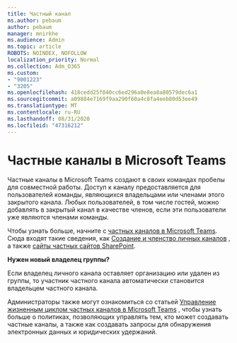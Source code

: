 ```yaml
---
title: Частный канал
ms.author: pebaum
author: pebaum
manager: mnirkhe
ms.audience: Admin
ms.topic: article
ROBOTS: NOINDEX, NOFOLLOW
localization_priority: Normal
ms.collection: Adm_O365
ms.custom:
- "9001223"
- "3205"
ms.openlocfilehash: 418cedd25f040cc6ed296a0e8ea8a80579dec6a1
ms.sourcegitcommit: a09884e7169f9aa290f60a4c8fa4eeb80d53ee49
ms.translationtype: MT
ms.contentlocale: ru-RU
ms.lasthandoff: 08/31/2020
ms.locfileid: "47316212"
---
```

# <a name="private-channels-in-microsoft-teams"></a>Частные каналы в Microsoft Teams

Частные каналы в Microsoft Teams создают в своих командах пробелы для совместной работы. Доступ к каналу предоставляется для пользователей команды, являющихся владельцами или членами этого закрытого канала. Любых пользователей, в том числе гостей, можно добавлять в закрытый канал в качестве членов, если эти пользователи уже являются членами команды.

Чтобы узнать больше, начните с [частных каналов в Microsoft Teams](https://docs.microsoft.com/MicrosoftTeams/private-channels). Сюда входят такие сведения, как [Создание и членство личных каналов](https://docs.microsoft.com/MicrosoftTeams/private-channels#private-channel-creation-and-membership) , а также [сайты частных сайтов SharePoint](https://docs.microsoft.com/MicrosoftTeams/private-channels#private-channel-sharepoint-sites).

**Нужен новый владелец группы?**

Если владелец личного канала оставляет организацию или удален из группы, то участник частного канала автоматически становится владельцем частного канала.

Администраторы также могут ознакомиться со статьей [Управление жизненным циклом частных каналов в Microsoft Teams](https://docs.microsoft.com/MicrosoftTeams/private-channels-life-cycle-management) , чтобы узнать больше о политиках, позволяющих управлять тем, кто может создавать частные каналы, а также как создавать запросы для обнаружения электронных данных и юридических удержаний.
